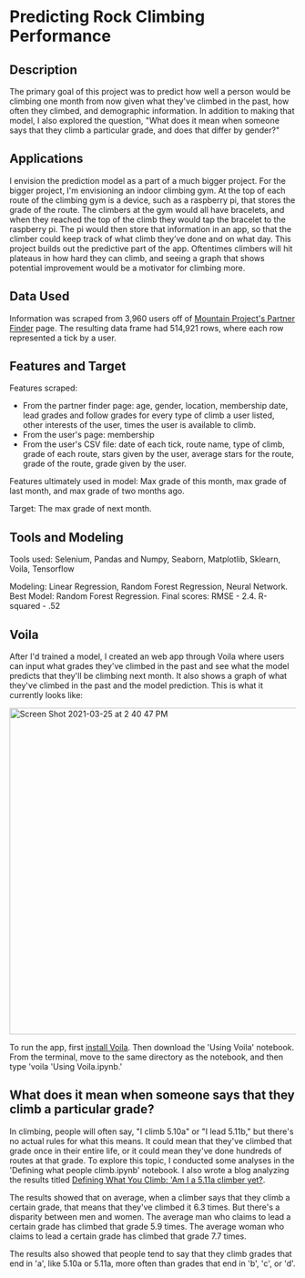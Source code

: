 # Predicting Rock Climbing Performance

## Description
The primary goal of this project was to predict how well a person would be climbing one month from now given what they've climbed in the past, how often they climbed, and demographic information. In addition to making that model, I also explored the question, "What does it mean when someone says that they climb a particular grade, and does that differ by gender?"

## Applications
I envision the prediction model as a part of a much bigger project. For the bigger project, I'm envisioning an indoor climbing gym. At the top of each route of the climbing gym is a device, such as a raspberry pi, that stores the grade of the route. The climbers at the gym would all have bracelets, and when they reached the top of the climb they would tap the bracelet to the raspberry pi. The pi would then store that information in an app, so that the climber could keep track of what climb they’ve done and on what day.
This project builds out the predictive part of the app. Oftentimes climbers will hit plateaus in how hard they can climb, and seeing a graph that shows potential improvement would be a motivator for climbing more. 

## Data Used
Information was scraped from 3,960 users off of [Mountain Project's Partner Finder](https://www.mountainproject.com/partner-finder) page. The resulting data frame had 514,921 rows, where each row represented a tick by a user.

## Features and Target
Features scraped: 
* From the partner finder page: age, gender, location, membership date, lead grades and follow grades for every type of climb a user listed, other interests of the user, times the user is available to climb.
* From the user's page: membership
* From the user's CSV file: date of each tick, route name, type of climb, grade of each route, stars given by the user, average stars for the route, grade of the route, grade given by the user.

Features ultimately used in model: Max grade of this month, max grade of last month, and max grade of two months ago.

Target: The max grade of next month.

## Tools and Modeling
Tools used: Selenium, Pandas and Numpy, Seaborn, Matplotlib, Sklearn, Voila, Tensorflow

Modeling: Linear Regression, Random Forest Regression, Neural Network.
Best Model: Random Forest Regression.
Final scores: RMSE - 2.4. R-squared - .52

## Voila
After I'd trained a model, I created an web app through Voila where users can input what grades they've climbed in the past and see what the model predicts that they'll be climbing next month. It also shows a graph of what they've climbed in the past and the model prediction. This is what it currently looks like:

<img width="574" alt="Screen Shot 2021-03-25 at 2 40 47 PM" src="https://user-images.githubusercontent.com/74684202/112547546-1d2ccf80-8d78-11eb-93ed-1865f5f90c00.png">

To run the app, first [install Voila](https://github.com/voila-dashboards/voila). Then download the 'Using Voila' notebook. From the terminal, move to the same directory as the notebook, and then type 'voila 'Using Voila.ipynb.'

## What does it mean when someone says that they climb a particular grade?

In climbing, people will often say, "I climb 5.10a" or "I lead 5.11b," but there's no actual rules for what this means. It could mean that they've climbed that grade once in their entire life, or it could mean they've done hundreds of routes at that grade. To explore this topic, I conducted some analyses in the 'Defining what people climb.ipynb' notebook. I also wrote a blog analyzing the results titled [Defining What You Climb: 'Am I a 5.11a climber yet?](https://kaitlynzeichick.medium.com/defining-what-you-climb-am-i-a-5-11-climber-yet-675c0f9fe2f8). 

The results showed that on average, when a climber says that they climb a certain grade, that means that they've climbed it 6.3 times. But there's a disparity between men and women. The average man who claims to lead a certain grade has climbed that grade 5.9 times. The average woman who claims to lead a certain grade has climbed that grade 7.7 times.

The results also showed that people tend to say that they climb grades that end in 'a', like 5.10a or 5.11a, more often than grades that end in 'b', 'c', or 'd'.

